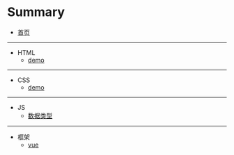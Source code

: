 # Summary

* [首页](README.md)

-----
* HTML
    * [demo](HTML/1.md)

-----
* CSS
    * [demo](CSS/1.md)

-----
* JS
    * [数据类型](JS/数据类型.md)

-----
* 框架
    * [vue](FRAME/Vue/index.md)

